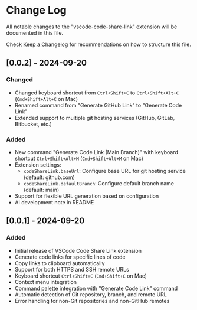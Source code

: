 # Change Log

All notable changes to the "vscode-code-share-link" extension will be documented in this file.

Check [Keep a Changelog](http://keepachangelog.com/) for recommendations on how to structure this file.

## [0.0.2] - 2024-09-20

### Changed
- Changed keyboard shortcut from `Ctrl+Shift+C` to `Ctrl+Shift+Alt+C` (`Cmd+Shift+Alt+C` on Mac)
- Renamed command from "Generate GitHub Link" to "Generate Code Link"
- Extended support to multiple git hosting services (GitHub, GitLab, Bitbucket, etc.)

### Added
- New command "Generate Code Link (Main Branch)" with keyboard shortcut `Ctrl+Shift+Alt+M` (`Cmd+Shift+Alt+M` on Mac)
- Extension settings:
  - `codeShareLink.baseUrl`: Configure base URL for git hosting service (default: github.com)
  - `codeShareLink.defaultBranch`: Configure default branch name (default: main)
- Support for flexible URL generation based on configuration
- AI development note in README

## [0.0.1] - 2024-09-20

### Added
- Initial release of VSCode Code Share Link extension
- Generate code links for specific lines of code
- Copy links to clipboard automatically
- Support for both HTTPS and SSH remote URLs
- Keyboard shortcut `Ctrl+Shift+C` (`Cmd+Shift+C` on Mac)
- Context menu integration
- Command palette integration with "Generate Code Link" command
- Automatic detection of Git repository, branch, and remote URL
- Error handling for non-Git repositories and non-GitHub remotes
